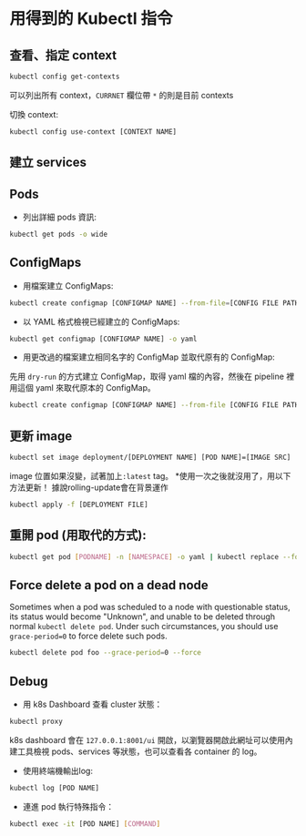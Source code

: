 # 用得到的 Kubectl 指令

## 查看、指定 context
```bash
kubectl config get-contexts
```
可以列出所有 context，`CURRNET` 欄位帶 `*` 的則是目前 contexts

切換 context:
```bash
kubectl config use-context [CONTEXT NAME]
```

## 建立 services

## Pods
* 列出詳細 pods 資訊:
```bash
kubectl get pods -o wide
```

## ConfigMaps

* 用檔案建立 ConfigMaps:

```bash
kubectl create configmap [CONFIGMAP NAME] --from-file=[CONFIG FILE PATH]
```

* 以 YAML 格式檢視已經建立的 ConfigMaps:
```bash
kubectl get configmap [CONFIGMAP NAME] -o yaml
```

* 用更改過的檔案建立相同名字的 ConfigMap 並取代原有的 ConfigMap:

先用 `dry-run` 的方式建立 ConfigMap，取得 yaml 檔的內容，然後在 pipeline 裡用這個 yaml 來取代原本的 ConfigMap。

```bash
kubectl create configmap [CONFIGMAP NAME] --from-file [CONFIG FILE PATH] -o yaml --dry-run | kubectl replace -f -
```

## 更新 image
```bash
kubectl set image deployment/[DEPLOYMENT NAME] [POD NAME]=[IMAGE SRC]
```
image 位置如果沒變，試著加上`:latest` tag。
*使用一次之後就沒用了，用以下方法更新！
據說rolling-update會在背景運作

```bash
kubectl apply -f [DEPLOYMENT FILE]
```

## 重開 pod (用取代的方式):

```bash
kubectl get pod [PODNAME] -n [NAMESPACE] -o yaml | kubectl replace --force -f -
```

## Force delete a pod on a dead node
Sometimes when a pod was scheduled to a node with questionable status,
its status would become "Unknown", and unable to be deleted through normal `kubectl delete pod`. Under such circumstances, you should use `grace-period=0` to force delete such pods.

```bash
kubectl delete pod foo --grace-period=0 --force
```

## Debug

* 用 k8s Dashboard 查看 cluster 狀態：
```bash
kubectl proxy
```

k8s dashboard 會在 `127.0.0.1:8001/ui` 開啟，以瀏覽器開啟此網址可以使用內建工具檢視 pods、services 等狀態，也可以查看各 container 的 log。

* 使用終端機輸出log:
```bash
kubectl log [POD NAME] 
```

* 連進 pod 執行特殊指令：
```bash
kubectl exec -it [POD NAME] [COMMAND]
```
